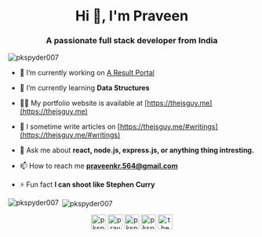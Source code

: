 <h1 align="center">Hi 👋, I'm Praveen</h1>
<h3 align="center">A passionate full stack developer from India</h3>

<p align="left"> <img src="https://komarev.com/ghpvc/?username=pkspyder007" alt="pkspyder007" /> </p>

- 🔭 I’m currently working on [A Result Portal](https://iiitu-results.herokuapp.com/)

- 🌱 I’m currently learning **Data Structures**

- 👨‍💻 My portfolio website is available at [https://thejsguy.me](https://thejsguy.me)

- 📝 I sometime write articles on [https://thejsguy.me/#writings](https://thejsguy.me/#writings)

- 💬 Ask me about **react, node.js, express.js, or anything thing intresting.**

- 📫 How to reach me **praveenkr.564@gmail.com**

- ⚡ Fun fact **I can shoot like Stephen Curry**


<p><img align="left"
    src="https://github-readme-stats.vercel.app/api/top-langs/?username=pkspyder007&layout=compact&hide=html"
    alt="pkspyder007" /></p>

<p>&nbsp;<img align="center" src="https://github-readme-stats.vercel.app/api?username=pkspyder007&show_icons=true"
    alt="pkspyder007" /></p>

<p align="center">
  <a href="https://twitter.com/pkspyder007" target="blank"><img align="center"
      src="https://cdn.jsdelivr.net/npm/simple-icons@3.0.1/icons/twitter.svg" alt="pkspyder007" height="30"
      width="30" /></a>
  <a href="https://linkedin.com/in/praveen-kumar-8512b4189" target="blank"><img align="center"
      src="https://cdn.jsdelivr.net/npm/simple-icons@3.0.1/icons/linkedin.svg" alt="praveen-kumar-8512b4189" height="30"
      width="30" /></a>
  <a href="https://fb.com/PKSPYDER" target="blank"><img align="center"
      src="https://cdn.jsdelivr.net/npm/simple-icons@3.0.1/icons/facebook.svg" alt="pkspyder" height="30"
      width="30" /></a>
  <a href="https://instagram.com/pkspyder007" target="blank"><img align="center"
      src="https://cdn.jsdelivr.net/npm/simple-icons@3.0.1/icons/instagram.svg" alt="pkspyder007" height="30"
      width="30" /></a>
  <a href="https://www.youtube.com/c/https://www.youtube.com/channel/UCApeS8qFr_iegt-FrdIq8mw" target="blank"><img
      align="center" src="https://cdn.jsdelivr.net/npm/simple-icons@3.0.1/icons/youtube.svg" alt="the coding concept"
      height="30" width="30" /></a>
</p>
